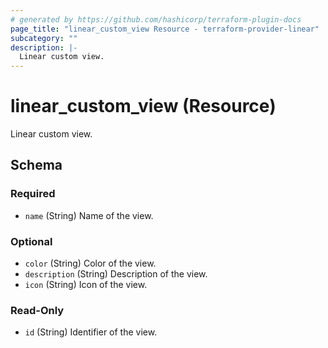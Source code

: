 ```yaml
---
# generated by https://github.com/hashicorp/terraform-plugin-docs
page_title: "linear_custom_view Resource - terraform-provider-linear"
subcategory: ""
description: |-
  Linear custom view.
---
```


# linear_custom_view (Resource)

Linear custom view.



<!-- schema generated by tfplugindocs -->
## Schema

### Required

- `name` (String) Name of the view.

### Optional

- `color` (String) Color of the view.
- `description` (String) Description of the view.
- `icon` (String) Icon of the view.

### Read-Only

- `id` (String) Identifier of the view.


